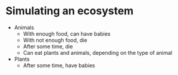 # Simulating an ecosystem
- Animals
  - With enough food, can have babies
  - With not enough food, die
  - After some time, die
  - Can eat plants and animals, depending on the type of animal
- Plants
  - After some time, have babies